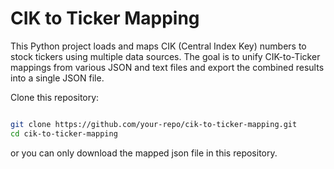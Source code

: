 # CIK to Ticker Mapping

This Python project loads and maps CIK (Central Index Key) numbers to stock tickers using multiple data sources. The goal is to unify CIK-to-Ticker mappings from various JSON and text files and export the combined results into a single JSON file.

Clone this repository:

```bash

git clone https://github.com/your-repo/cik-to-ticker-mapping.git
cd cik-to-ticker-mapping

```
or you can only download the mapped json file in this repository.

